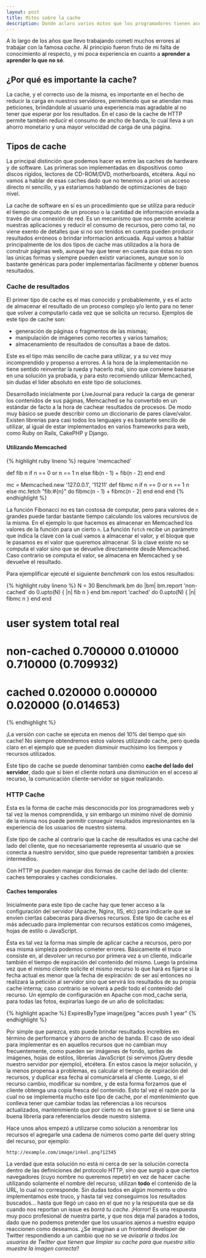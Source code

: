 ```yaml
---
layout: post
title: Mitos sobre la cache
description: Donde aclaro varios mitos que los programadores tienen acerca del cache
---
```


A lo largo de los años que llevo trabajando cometí muchos errores al
trabajar con la famosa <em>cache</em>. Al principio fueron fruto de mi
falta de conocimiento al respecto, y mi poca experiencia en cuanto a
<strong>aprender a aprender lo que no sé</strong>.

## ¿Por qué es importante la cache?

La cache, y el correcto uso de la misma, es importante en el hecho de
reducir la carga en nuestros servidores, permitiendo que se atiendan
mas peticiones, brindándole al usuario una experiencia mas agradable
al no tener que esperar por los resultados. En el caso de la cache de
HTTP permite también reducir el consumo de ancho de banda, lo cual
lleva a un ahorro monetario y una mayor velocidad de carga de una
página.

## Tipos de cache

La principal distinción que podemos hacer es entre las caches de
hardware y de software. Las primeras son implementadas en dispositivos
como discos rígidos, lectores de CD-ROM/DVD, motherboards,
etcétera. Aquí no vamos a hablar de esas caches dado que no tenemos a
priori un acceso directo ni sencillo, y ya estaríamos hablando de
optimizaciones de bajo nivel.

La cache de software en sí es un procedimiento que se utiliza para
reducir el tiempo de computo de un proceso o la cantidad de
información enviada a través de una conexión de red. Es un mecanismo
que nos permite acelerar nuestras aplicaciones y reducir el consumo de
recursos, pero como tal, no viene exento de detalles que si no son
tenidos en cuenta pueden producir resultados erróneos o brindar
información anticuada. Aquí vamos a hablar principalmente de los dos
tipos de cache mas utilizados a la hora de construir páginas web,
aunque hay que tener en cuenta que éstas no son las únicas formas y
siempre pueden existir variaciones, aunque son lo bastante genéricas
para poder implementarlas fácilmente y obtener buenos resultados.

### Cache de resultados

El primer tipo de cache es el mas conocido y probablemente, y es el
acto de almacenar el resultado de un proceso complejo y/o lento para
no tener que volver a computarlo cada vez que se solicita un
recurso. Ejemplos de este tipo de cache son:

 * generación de páginas o fragmentos de las mismas;
 * manipulación de imágenes como recortes y varios tamaños;
 * almacenamiento de resultados de consultas a base de datos.

Este es el tipo más sencillo de cache para utilizar, y a su vez muy
incomprendido y propenso a errores. A la hora de la implementación no
tiene sentido reinventar la rueda y hacerlo mal, sino que conviene
basarse en una solución ya probada, y para esto recomiendo utilizar
Memcached, sin dudas el lider absoluto en este tipo de soluciones.

Desarrollado inicialmente por LiveJournal para reducir la carga de
generar los contenidos de sus páginas, Memcached se ha convertido en
un estándar de facto a la hora de cachear resultados de procesos. De
modo muy básico se puede describir como un diccionario de pares
clave/valor. Existen librerías para casi todos los lenguajes y es
bastante sencillo de utilizar, al igual de estar implementados en
varios frameworks para web, como Ruby on Rails, CakePHP y Django.

#### Utilizando Memcached

{% highlight ruby lineno %}
require 'memcached'

def fib n
  if n == 0 or n == 1
    n
  else
   fib(n - 1) + fib(n - 2)
  end
end

mc = Memcached.new '127.0.0.1', '11211'
def fibmc n
  if n == 0 or n == 1
    n
  else
    mc.fetch "fib:#{n}" do
      fibmc(n - 1) + fibmc(n - 2)
    end
  end
end
{% endhighlight %}

La función Fibonacci no es tan costosa de computar, pero para valores
de `n` grandes puede tardar bastante tiempo calculando los valores
recursivos de la misma. En el ejemplo lo que hacemos es almacenar en
Memcached los valores de la función para un cierto `n`. La función
`fetch` recibe un parámetro que indica la clave con la cual vamos a
almacenar el valor, y el bloque que le pasamos es el valor que
queremos almacenar. Si la clave existe no se computa el valor sino que
se devuelve directamente desde Memcached. Caso contrario se computa el
valor, se almacena en Memcached y se devuelve el resultado.

Para ejemplificar ejecuté el siguiente <i lang="en">benchmark</i> con
los estos resultados:

{% highlight ruby lineno %}
N = 30
Benchmark.bm do |bm|
  bm.report 'non-cached' do
    0.upto(N) { |n| fib n }
  end
  bm.report 'cached' do
    0.upto(N) { |n| fibmc n }
  end
end

#             user       system     total    real
# non-cached  0.700000   0.010000   0.710000 (0.709932)
# cached      0.020000   0.000000   0.020000 (0.014653)
{% endhighlight %}

¡La versión con cache se ejecuta en menos del 10% del tiempo que sin
cache! No siempre obtendremos estos valores utilizando cache, pero
queda claro en el ejemplo que se pueden disminuir muchísimo los
tiempos y recursos utilizados.

Este tipo de cache se puede denominar también como **cache del lado del
servidor**, dado que si bien el cliente notará una disminución en el
acceso al recurso, la comunicación cliente-servidor se sigue
realizando.

### HTTP Cache

Esta es la forma de cache más desconocida por los programadores web y
tal vez la menos comprendida, y sin embargo un mínimo nivel de dominio
de la misma nos puede permitir conseguir resultados impresionantes en
la experiencia de los usuarios de nuestro sistema.

Este tipo de cache al contrario que la cache de resultados es una
cache del lado del cliente, que no necesariamente representa al
usuario que se conecta a nuestro servidor, sino que puede representar
también a proxies intermedios.

Con HTTP se pueden manejar dos formas de cache del lado del cliente:
caches temporales y caches condicionales.

#### Caches temporales

Inicialmente para este tipo de cache hay que tener acceso a la
configuración del servidor (Apache, Nginx, IIS, etc) para indicarle
que se envíen ciertas cabeceras para diversos recursos. Este tipo de
cache es el más adecuado para implementar con recursos estáticos como
imágenes, hojas de estilo o JavaScript.

Ésta es tal vez la forma mas simple de aplicar cache a recursos, pero
por esa misma simpleza podemos cometer errores. Básicamente el truco
consiste en, al devolver un recurso por primera vez a un cliente,
indicarle también el tiempo de expiración del contenido del
mismo. Luego la próxima vez que el mismo cliente solicite el mismo
recurso lo que hará es fijarse si la fecha actual es menor que la
fecha de expiración: de ser así entonces no realizará la petición al
servidor sino que servirá los resultados de su propia cache interna;
caso contrario se volverá a pedir todo el contenido del recurso. Un
ejemplo de configuración en Apache con mod_cache sería, para todas las
fotos, expirarlas luego de un año de solicitadas:

{% highlight apache %}
ExpiresByType image/jpeg "acces push 1 year"
{% endhighlight %}

Por simple que parezca, esto puede brindar resultados increíbles en
término de performance y ahorro de ancho de banda. El caso de uso
ideal para implementar es en aquellos recursos que no cambian muy
frecuentemente, como pueden ser imágenes de fondo, sprites de
imágenes, hojas de estilos, librerías JavaScript (si servimos jQuery
desde nuestro servidor por ejemplo), etcétera. En estos casos la mejor
solución, y la menos propensa a problemas, es calcular el tiempo de
expiración del recursos, y duplicar esa fecha al comunicársela al
cliente. Luego, si el recurso cambio, modificar su nombre, y de esta
forma forzamos que el cliente obtenga una copia fresca del
contenido. Esto tal vez el razón por la cual no se implementa mucho
este tipo de cache, por el *mantenimiento* que conlleva tener que
cambiar todas las referencias a los recursos actualizados,
mantenimiento que por cierto no es tan grave si se tiene una buena
librería para referenciarlos desde nuestro sistema.

Hace unos años empezó a utilizarse como solución a renombrar los
recursos el agregarle una cadena de números como parte del query
string del recurso, por ejemplo:

`http://example.com/image/inkel.png?12345`

La verdad que esta solución no está ni cerca de ser la solución
correcta dentro de las definiciones del protocolo HTTP, sino que
surgió a que ciertos navegadores (cuyo nombre no queremos repetir) en
vez de hacer cache utilizando solamente el nombre del recurso,
utilizan **todo** el contenido de la URL, lo cual no corresponde. Sin
dudas todos en algún momento u otro implementamos este truco, y hasta
tal vez conseguimos los resultados buscados... hasta que llegó un caso
en el que no y la respuesta que se da cuando nos reportan un issue es
*borrá tu cache*. ¡Horror! Es una respuesta muy poco profesional de
nuestra parte, y que nos deja mal parados a todos, dado que no podemos
pretender que los usuarios ajenos a nuestro equipo reaccionen como
deseamos. ¿Se imaginan a un frontend developer de Twitter respondiendo
a un cambio que no se ve *avisarle a todos los usuarios de Twitter que
tienen que limpiar su cache para que nuestro sitio muestre la imagen
correcta*?

